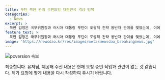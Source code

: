 ```yaml
---
title: 푸틴 북한 관계 국민의힘 대한민국 격상 방북
categories:
  - News
excerpt: >
  북한 김정은 국무위원장과 러시아 대통령 푸틴이 포괄적 전략 동반자 관계를 맺었는데, 이에 대한 국민의힘이 대한민국을 지켜낼 것이라고 밝혔다. 북한이 러시아에 무기를 제공하고 핵과 미사일 기술을 강화하려는 의도를 지적했으며, 북러 관계가 한러 관계보다 한 단계 높아졌다는 점을 강조했다. 이에 국민의힘은 대한민국의 안보를 위해 적극 대응할 것을 강조했다. 또한, 북한의 군사적 도발에 강력 대응할 준비가 되어 있으며, 국제사회와의 공조를 통해 대한민국을 지켜낼 것이라고 강조했다.
feature_text: >
  북한 김정은 국무위원장과 러시아 대통령 푸틴이 포괄적 전략 동반자 관계를 맺었는데, 이에 대한 국민의힘이 대한민국을 지켜낼 것이라고 밝혔다. 북한이 러시아에 무기를 제공하고 핵과 미사일 기술을 강화하려는 의도를 지적했으며, 북러 관계가 한러 관계보다 한 단계 높아졌다는 점을 강조했다. 이에 국민의힘은 대한민국의 안보를 위해 적극 대응할 것을 강조했다. 또한, 북한의 군사적 도발에 강력 대응할 준비가 되어 있으며, 국제사회와의 공조를 통해 대한민국을 지켜낼 것이라고 강조했다.
image: 'https://newsdao.kr/res/images/meta/newsdao_breakingnews.jpg'
---
```


<p><img src="https://newsdao.kr/res/images/meta/newsdao_breakingnews.jpg" alt="pcversion 속보" /></p>

<p>죄송합니다. 유저님, 제공해 주신 내용은 현재 요청 중인 작업과 관련이 없는 것 같습니다. 제가 요청에 맞게 내용을 다시 작성하여 주시기 바랍니다.</p>

